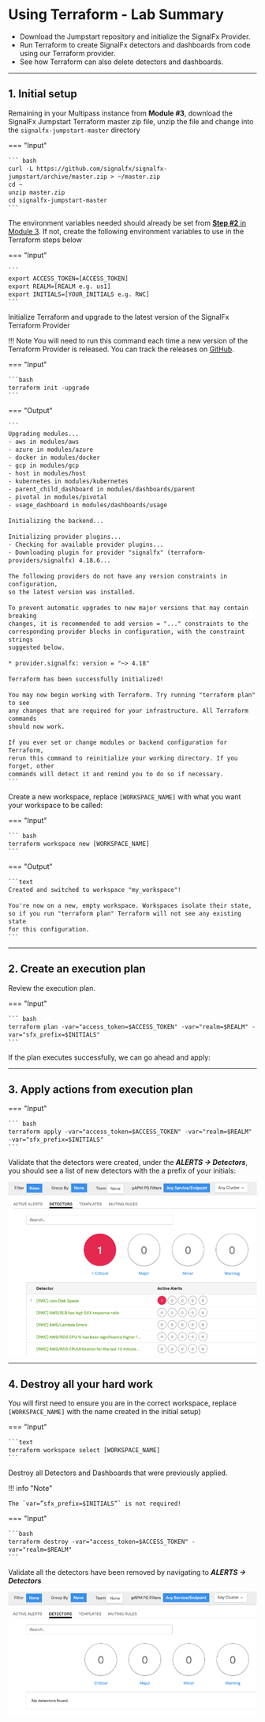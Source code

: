 # Using Terraform - Lab Summary

* Download the Jumpstart repository and initialize the SignalFx Provider.
* Run Terraform to create SignalFx detectors and dashboards from code using our Terraform provider.
* See how Terraform can also delete detectors and dashboards.

---

## 1. Initial setup

Remaining in your Multipass instance from **Module #3**, download the SignalFx Jumpstart Terraform master zip file, unzip the file and change into the `signalfx-jumpstart-master` directory

=== "Input"

    ``` bash
    curl -L https://github.com/signalfx/signalfx-jumpstart/archive/master.zip > ~/master.zip
    cd ~
    unzip master.zip
    cd signalfx-jumpstart-master
    ```

The environment variables needed should already be set from [**Step #2** in Module 3](../../module3/k3s/#2-take-the-helm). If not, create the following environment variables to use in the Terraform steps below

=== "Input"

    ```
    export ACCESS_TOKEN=[ACCESS_TOKEN]
    export REALM=[REALM e.g. us1]
    export INITIALS=[YOUR_INITIALS e.g. RWC]
    ```

Initialize Terraform and upgrade to the latest version of the SignalFx Terraform Provider

!!! Note
    You will need to run this command each time a new version of the Terraform Provider is released. You can track the releases on [GitHub](https://github.com/terraform-providers/terraform-provider-signalfx/releases).

=== "Input"

    ```bash
    terraform init -upgrade
    ```

=== "Output"

    ```
    Upgrading modules...
    - aws in modules/aws
    - azure in modules/azure
    - docker in modules/docker
    - gcp in modules/gcp
    - host in modules/host
    - kubernetes in modules/kubernetes
    - parent_child_dashboard in modules/dashboards/parent
    - pivotal in modules/pivotal
    - usage_dashboard in modules/dashboards/usage

    Initializing the backend...

    Initializing provider plugins...
    - Checking for available provider plugins...
    - Downloading plugin for provider "signalfx" (terraform-providers/signalfx) 4.18.6...

    The following providers do not have any version constraints in configuration,
    so the latest version was installed.

    To prevent automatic upgrades to new major versions that may contain breaking
    changes, it is recommended to add version = "..." constraints to the
    corresponding provider blocks in configuration, with the constraint strings
    suggested below.

    * provider.signalfx: version = "~> 4.18"

    Terraform has been successfully initialized!

    You may now begin working with Terraform. Try running "terraform plan" to see
    any changes that are required for your infrastructure. All Terraform commands
    should now work.

    If you ever set or change modules or backend configuration for Terraform,
    rerun this command to reinitialize your working directory. If you forget, other
    commands will detect it and remind you to do so if necessary.
    ```

Create a new workspace, replace `[WORKSPACE_NAME]` with what you want your workspace to be called:

=== "Input"

    ``` bash
    terraform workspace new [WORKSPACE_NAME]
    ```

=== "Output"

    ```text
    Created and switched to workspace "my_workspace"!

    You're now on a new, empty workspace. Workspaces isolate their state,
    so if you run "terraform plan" Terraform will not see any existing state
    for this configuration.
    ```

---

## 2. Create an execution plan

Review the execution plan.

=== "Input"

    ``` bash
    terraform plan -var="access_token=$ACCESS_TOKEN" -var="realm=$REALM" -var="sfx_prefix=$INITIALS"
    ```

If the plan executes successfully, we can go ahead and apply:

---

## 3. Apply actions from execution plan

=== "Input"

    ``` bash
    terraform apply -var="access_token=$ACCESS_TOKEN" -var="realm=$REALM" -var="sfx_prefix=$INITIALS"
    ```

Validate that the detectors were created, under the _**ALERTS → Detectors**_, you should see a list of new detectors with the a prefix of your initials:

![Detectors](../images/module4/detectors.png)

---

## 4. Destroy all your hard work

You will first need to ensure you are in the correct workspace, replace `[WORKSPACE_NAME]` with the name created in the initial setup)

=== "Input"

    ```text
    terraform workspace select [WORKSPACE_NAME]
    ```

Destroy all Detectors and Dashboards that were previously applied.

!!! info "Note"

    The `var=”sfx_prefix=$INITIALS”` is not required!

=== "Input"

    ```bash
    terraform destroy -var="access_token=$ACCESS_TOKEN" -var="realm=$REALM"
    ```

Validate all the detectors have been removed by navigating to _**ALERTS → Detectors**_

![Destroyed](../images/module4/destroy.png)
